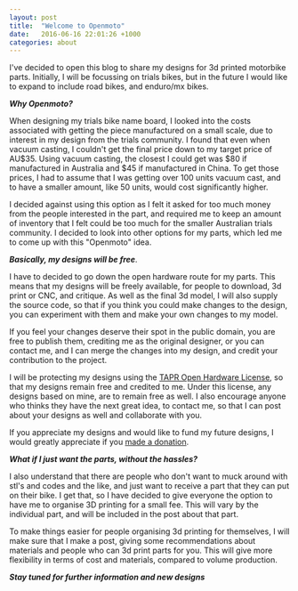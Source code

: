```yaml
---
layout: post
title:  "Welcome to Openmoto"
date:   2016-06-16 22:01:26 +1000
categories: about
---
```

I've decided to open this blog to share my designs for 3d printed motorbike parts. Initially, I will be focussing on trials bikes, but in the future I would like to expand to include road bikes, and enduro/mx bikes.

***Why Openmoto?***

When designing my trials bike name board, I looked into the costs associated with getting the piece manufactured on a small scale, due to interest in my design from the trials community. I found that even when vacuum casting, I couldn't get the final price down to my target price of AU$35. Using vacuum casting, the closest I could get was $80 if manufactured in Australia and $45 if manufactured in China. To get those prices, I had to assume that I was getting over 100 units vacuum cast, and to have a smaller amount, like 50 units, would cost significantly higher.

I decided against using this option as I felt it asked for too much money from the people interested in the part, and required me to keep an amount of inventory that I felt could be too much for the smaller Australian trials community. I decided to look into other options for my parts, which led me to come up with this "Openmoto" idea.

***Basically, my designs will be free***.

I have to decided to go down the open hardware route for my parts. This means that my designs will be freely available, for people to download, 3d print or CNC, and critique. As well as the final 3d model, I will also supply the source code, so that if you think you could make changes to the design, you can experiment with them and make your own changes to my model.

If you feel your changes deserve their spot in the public domain, you are free to publish them, crediting me as the original designer, or you can contact me, and I can merge the changes into my design, and credit your contribution to the project.

I will be protecting my designs using the [TAPR Open Hardware License](Tapr.org), so that my designs remain free and credited to me. Under this license, any designs based on mine, are to remain free as well. I also encourage anyone who thinks they have the next great idea, to contact me, so that I can post about your designs as well and collaborate with you.

If you appreciate my designs and would like to fund my future designs, I would greatly appreciate if you [made a donation](https://paypal.me/mongerrr).

***What if I just want the parts, without the hassles?***

I also understand that there are people who don't want to muck around with stl's and codes and the like, and just want to receive a part that they can put on their bike. I get that, so I have decided to give everyone the option to have me to organise 3D printing for a small fee. This will vary by the individual part, and will be included in the post about that part.

To make things easier for people organising 3d printing for themselves, I will make sure that I make a post, giving some recommendations about materials and people who can 3d print parts for you. This will give more flexibility in terms of cost and materials, compared to volume production.

***Stay tuned for further information and new designs***
